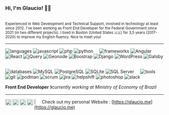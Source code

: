 ### Hi, I'm Glaucio! 👋😊&nbsp;&nbsp;

<br><sup>Experienced in Web Development and Technical Support, involved in technology at least since 2012. I've been working as Front End Developer for the Federal Government since 2021 (in two different projects). I lived in Boston (United States 🇺🇸) for 3,5 years (2017-2020) to improve my English fluency. Nice to meet you!</sup>

----

![languages](https://img.shields.io/static/v1?label=&message=Languages:&color=111&style=flat-square)
![javascript](https://img.shields.io/static/v1?logo=Javascript&label=&message=Javascript&color=36465D&logoColor=AAA&style=flat-square&link=)
![php](https://img.shields.io/static/v1?logo=PHP&label=&message=PHP&color=36465D&logoColor=AAA&style=flat-square)
![python](https://img.shields.io/static/v1?logo=Python&label=&message=Python&color=36465D&logoColor=AAA&style=flat-square)
&nbsp;&nbsp;&nbsp;
![frameworks](https://img.shields.io/static/v1?label=&message=Frameworks:&color=111&style=flat-square)
![Angular](https://img.shields.io/static/v1?logo=Angular&label=&message=Angular&color=36465D&logoColor=AAA&style=flat-square)
![React](https://img.shields.io/static/v1?logo=React&label=&message=React&color=36465D&logoColor=AAA&style=flat-square)
![jQuery](https://img.shields.io/static/v1?logo=jQuery&label=&message=jQuery&color=36465D&logoColor=AAA&style=flat-square)
![Geonode](https://img.shields.io/static/v1?logo=Geonode&label=&message=Geonode&color=36465D&logoColor=AAA&style=flat-square)
![Boostrap](https://img.shields.io/static/v1?logo=Bootstrap&label=&message=Bootstrap&color=36465D&logoColor=AAA&style=flat-square)
![Django](https://img.shields.io/static/v1?logo=Django&label=&message=Django&color=36465D&logoColor=AAA&style=flat-square)
![WordPress](https://img.shields.io/static/v1?logo=WordPress&label=&message=WordPress&color=36465D&logoColor=AAA&style=flat-square)
![Gatsby](https://img.shields.io/static/v1?logo=Gatsby&label=&message=Gatsby&color=36465D&logoColor=AAA&style=flat-square)
&nbsp;&nbsp;&nbsp;

![databases](https://img.shields.io/static/v1?label=&message=Databases:&color=111&style=flat-square)
![MySQL](https://img.shields.io/static/v1?logo=MySQL&label=&message=MySQL&color=36465D&logoColor=AAA&style=flat-square)
![PostgreSQL](https://img.shields.io/static/v1?logo=PostgreSQL&label=&message=PostgreSQL&color=36465D&logoColor=AAA&style=flat-square)
![SQLite](https://img.shields.io/static/v1?logo=SQLite&label=&message=SQLite&color=36465D&logoColor=AAA&style=flat-square)
![SQL Server](https://img.shields.io/static/v1?logo=MicrosoftSQLServer&label=&message=SQLServer&color=36465D&logoColor=AAA&style=flat-square)
&nbsp;&nbsp;&nbsp;
![tools](https://img.shields.io/static/v1?label=&message=Tools:&color=111&style=flat-square)
![git](https://img.shields.io/static/v1?logo=git&label=&message=Git&color=36465D&logoColor=AAA&style=flat-square)
![podman](https://img.shields.io/static/v1?logo=podman&label=&message=Podman&color=36465D&logoColor=AAA&style=flat-square)
![scrum](https://img.shields.io/static/v1?logo=scrum&label=&message=Scrum&color=36465D&logoColor=AAA&style=flat-square)
![jira](https://img.shields.io/static/v1?logo=jira&label=&message=Jira&color=36465D&logoColor=AAA&style=flat-square)
![helpshift](https://img.shields.io/static/v1?logo=helpshift&label=&message=Helpshift&color=36465D&logoColor=AAA&style=flat-square)
![photoshop](https://img.shields.io/static/v1?logo=Adobe%20Photoshop&label=&message=Adobe%20Photoshop&color=36465D&logoColor=AAA&style=flat-square)
![slack](https://img.shields.io/static/v1?logo=Slack&label=&message=Slack&color=36465D&logoColor=AAA&style=flat-square)

**Front End Developer** &#12299;_currently working at Ministry of Economy of Brazil_

----

<a href="https://www.linkedin.com/in/glauciosantos">
  <img align="left" alt="Glaucio's LinkedIn" width="20px" src="https://simpleicons.now.sh/linkedin/495f7e" />
</a>
<a href="mailto:dev@glaucio.me">
  <img align="left" alt="Glaucio's Email" width="20px" src="https://simpleicons.now.sh/gmail/495f7e" />
</a>
<a href="https://api.whatsapp.com/send?phone=5516981280390">
  <img align="left" alt="Glaucio's WhatsApp" width="20px" src="https://simpleicons.now.sh/whatsapp/495f7e" />
</a>
<a href="https://www.instagram.com/glauciomarcos/">
  <img align="left" alt="Glaucio's Instagram" width="20px" src="https://simpleicons.now.sh/instagram/495f7e" />
</a>

| &nbsp;&nbsp;&nbsp; Check out my personal Website : [https://glaucio.me](https://glaucio.me)
